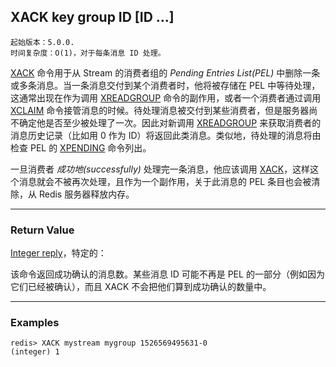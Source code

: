 ## XACK key group ID [ID ...]

    起始版本：5.0.0.
    时间复杂度：O(1)，对于每条消息 ID 处理。

[XACK](xack.md) 命令用于从 Stream 的消费者组的 _Pending Entries List(PEL)_ 中删除一条或多条消息。当一条消息交付到某个消费者时，他将被存储在 PEL 中等待处理，这通常出现在作为调用 [XREADGROUP](xreadgroup.md) 命令的副作用，或者一个消费者通过调用 [XCLAIM](xclaim.md) 命令接管消息的时候。待处理消息被交付到某些消费者，但是服务器尚不确定他是否至少被处理了一次。因此对新调用 [XREADGROUP](xreadgroup.md) 来获取消费者的消息历史记录（比如用 0 作为 ID）将返回此类消息。类似地，待处理的消息将由检查 PEL 的 [XPENDING](xpending.md) 命令列出。

一旦消费者 _成功地(successfully)_ 处理完一条消息，他应该调用 [XACK](xack.md)，这样这个消息就会不被再次处理，且作为一个副作用，关于此消息的 PEL 条目也会被清除，从 Redis 服务器释放内存。

---

### Return Value

[Integer reply](../topics/protocol.md#resp-integers)，特定的：

该命令返回成功确认的消息数。某些消息 ID 可能不再是 PEL 的一部分（例如因为它们已经被确认），而且 XACK 不会把他们算到成功确认的数量中。

---

### Examples

```
redis> XACK mystream mygroup 1526569495631-0
(integer) 1
```